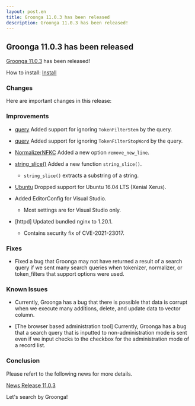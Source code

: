 ```yaml
---
layout: post.en
title: Groonga 11.0.3 has been released
description: Groonga 11.0.3 has been released!
---
```


## Groonga 11.0.3 has been released

[Groonga 11.0.3](/docs/news.html#release-11-0-3) has been released!

How to install: [Install](/docs/install.html)

### Changes

Here are important changes in this release:

### Improvements

* [query](/docs/reference/functions/query.html) Added support for ignoring ``TokenFilterStem`` by the query.

* [query](/docs/reference/functions/query.html) Added support for ignoring ``TokenFilterStopWord`` by the query.

* [NormalizerNFKC](/docs/reference/normalizers.html) Added a new option ``remove_new_line``.

* [string_slice()](/docs/reference/functions/string_slice.html) Added a new function ``string_slice()``.

  * ``string_slice()`` extracts a substring of a string.

* [Ubuntu](/docs/install/ubuntu.html) Dropped support for Ubuntu 16.04 LTS (Xenial Xerus).

* Added EditorConfig for Visual Studio.

  * Most settings are for Visual Studio only.

* [httpd] Updated bundled nginx to 1.20.1.

  * Contains security fix of CVE-2021-23017.

### Fixes

* Fixed a bug that Groonga may not have returned a result of a search query if we sent many search queries when tokenizer, normalizer, or token_filters that support options were used.

### Known Issues

* Currently, Groonga has a bug that there is possible that data is corrupt when we execute many additions, delete, and update data to vector column.

* [The browser based administration tool] Currently, Groonga has a bug that a search query that is inputted to non-administration mode is sent even if we input checks to the checkbox for the administration mode of a record list.

### Conclusion

Please refert to the following news for more details.

[News Release 11.0.3](/docs/news.html#release-11-0-3)

Let's search by Groonga!
